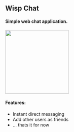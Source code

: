 ## Wisp Chat 
#### Simple web chat application.

<img src="https://raw.githubusercontent.com/DomNidy/Wisp-Chat/main/app/logo.png" width="200" height="200" />

#### Features:
- Instant direct messaging
- Add other users as friends
- ... thats it for now
